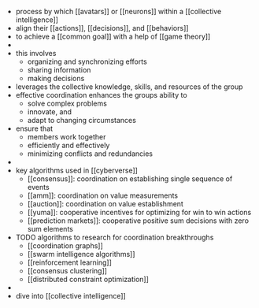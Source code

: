 - process by which [[avatars]] or [[neurons]] within a [[collective intelligence]]
- align their [[actions]], [[decisions]], and [[behaviors]]
- to achieve a [[common goal]] with a help of [[game theory]]
-
- this involves
	- organizing and synchronizing efforts
	- sharing information
	- making decisions
- leverages the collective knowledge, skills, and resources of the group
- effective coordination enhances the groups ability to
	- solve complex problems
	- innovate, and
	- adapt to changing circumstances
- ensure that
	- members work together
	- efficiently and effectively
	- minimizing conflicts and redundancies
-
- key algorithms used in [[cyberverse]]
	- [[consensus]]: coordination on establishing single sequence of events
	- [[amm]]: coordination on value measurements
	- [[auction]]: coordination on value establishment
	- [[yuma]]: cooperative incentives for optimizing for win to win actions
	- [[prediction markets]]: cooperative positive sum decisions with zero sum elements
- TODO algorithms to research for coordination breakthroughs
	- [[coordination graphs]]
	- [[swarm intelligence algorithms]]
	- [[reinforcement learning]]
	- [[consensus clustering]]
	- [[distributed constraint optimization]]
-
- dive into [[collective intelligence]]